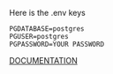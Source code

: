 Here is the .env keys

```
PGDATABASE=postgres
PGUSER=postgres
PGPASSWORD=YOUR PASSWORD

```

[DOCUMENTATION](https://documenter.getpostman.com/view/7356000/UVeKq5LR#intro)
